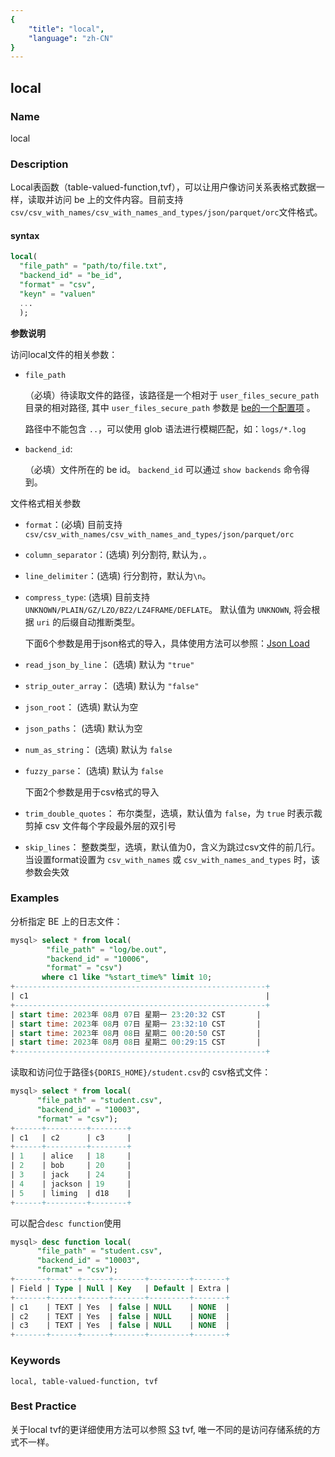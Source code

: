```yaml
---
{
    "title": "local",
    "language": "zh-CN"
}
---
```


<!--
Licensed to the Apache Software Foundation (ASF) under one
or more contributor license agreements.  See the NOTICE file
distributed with this work for additional information
regarding copyright ownership.  The ASF licenses this file
to you under the Apache License, Version 2.0 (the
"License"); you may not use this file except in compliance
with the License.  You may obtain a copy of the License at

  http://www.apache.org/licenses/LICENSE-2.0

Unless required by applicable law or agreed to in writing,
software distributed under the License is distributed on an
"AS IS" BASIS, WITHOUT WARRANTIES OR CONDITIONS OF ANY
KIND, either express or implied.  See the License for the
specific language governing permissions and limitations
under the License.
-->

## local

### Name

<version since="dev">

local

</version>

### Description

Local表函数（table-valued-function,tvf），可以让用户像访问关系表格式数据一样，读取并访问 be 上的文件内容。目前支持`csv/csv_with_names/csv_with_names_and_types/json/parquet/orc`文件格式。

#### syntax
```sql
local(
  "file_path" = "path/to/file.txt", 
  "backend_id" = "be_id",
  "format" = "csv",
  "keyn" = "valuen" 
  ...
  );
```

**参数说明**

访问local文件的相关参数：
- `file_path`

    （必填）待读取文件的路径，该路径是一个相对于 `user_files_secure_path` 目录的相对路径, 其中 `user_files_secure_path` 参数是 [be的一个配置项](../../../admin-manual/config/be-config.md) 。

    路径中不能包含 `..`，可以使用 glob 语法进行模糊匹配，如：`logs/*.log`

- `backend_id`:

    （必填）文件所在的 be id。 `backend_id` 可以通过 `show backends` 命令得到。

文件格式相关参数
- `format`：(必填) 目前支持 `csv/csv_with_names/csv_with_names_and_types/json/parquet/orc`
- `column_separator`：(选填) 列分割符, 默认为`,`。 
- `line_delimiter`：(选填) 行分割符，默认为`\n`。
- `compress_type`: (选填) 目前支持 `UNKNOWN/PLAIN/GZ/LZO/BZ2/LZ4FRAME/DEFLATE`。 默认值为 `UNKNOWN`, 将会根据 `uri` 的后缀自动推断类型。

    下面6个参数是用于json格式的导入，具体使用方法可以参照：[Json Load](../../../data-operate/import/import-way/load-json-format.md)

- `read_json_by_line`： (选填) 默认为 `"true"`
- `strip_outer_array`： (选填) 默认为 `"false"`
- `json_root`： (选填) 默认为空
- `json_paths`： (选填) 默认为空
- `num_as_string`： (选填) 默认为 `false`
- `fuzzy_parse`： (选填) 默认为 `false`

    <version since="dev">下面2个参数是用于csv格式的导入</version>

- `trim_double_quotes`： 布尔类型，选填，默认值为 `false`，为 `true` 时表示裁剪掉 csv 文件每个字段最外层的双引号
- `skip_lines`： 整数类型，选填，默认值为0，含义为跳过csv文件的前几行。当设置format设置为 `csv_with_names` 或 `csv_with_names_and_types` 时，该参数会失效 

### Examples

分析指定 BE 上的日志文件：

```sql
mysql> select * from local(
        "file_path" = "log/be.out",
        "backend_id" = "10006",
        "format" = "csv")
       where c1 like "%start_time%" limit 10;
+--------------------------------------------------------+
| c1                                                     |
+--------------------------------------------------------+
| start time: 2023年 08月 07日 星期一 23:20:32 CST       |
| start time: 2023年 08月 07日 星期一 23:32:10 CST       |
| start time: 2023年 08月 08日 星期二 00:20:50 CST       |
| start time: 2023年 08月 08日 星期二 00:29:15 CST       |
+--------------------------------------------------------+
```

读取和访问位于路径`${DORIS_HOME}/student.csv`的 csv格式文件：

```sql
mysql> select * from local(
      "file_path" = "student.csv", 
      "backend_id" = "10003", 
      "format" = "csv");
+------+---------+--------+
| c1   | c2      | c3     |
+------+---------+--------+
| 1    | alice   | 18     |
| 2    | bob     | 20     |
| 3    | jack    | 24     |
| 4    | jackson | 19     |
| 5    | liming  | d18    |
+------+---------+--------+
```

可以配合`desc function`使用

```sql
mysql> desc function local(
      "file_path" = "student.csv", 
      "backend_id" = "10003", 
      "format" = "csv");
+-------+------+------+-------+---------+-------+
| Field | Type | Null | Key   | Default | Extra |
+-------+------+------+-------+---------+-------+
| c1    | TEXT | Yes  | false | NULL    | NONE  |
| c2    | TEXT | Yes  | false | NULL    | NONE  |
| c3    | TEXT | Yes  | false | NULL    | NONE  |
+-------+------+------+-------+---------+-------+
```

### Keywords

    local, table-valued-function, tvf

### Best Practice

  关于local tvf的更详细使用方法可以参照 [S3](./s3.md) tvf, 唯一不同的是访问存储系统的方式不一样。
